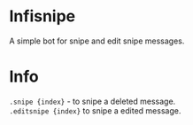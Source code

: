 # Infisnipe

A simple bot for snipe and edit snipe messages.

# Info

`.snipe {index}` - to snipe a deleted message. <br>
`.editsnipe {index}` to snipe a edited message.

